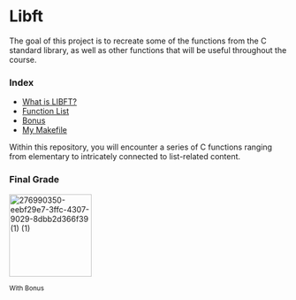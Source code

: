 # Libft

The goal of this project is to recreate some of the functions from the C standard library, as well as other functions that will be useful throughout the course.

### Index
* [What is LIBFT?](#que-es-libft)
* [Function List](#en-que-consiste)
* [Bonus](#bonus)
* [My Makefile](#Que-es-Makefile-y-como-hacerlo)

Within this repository, you will encounter a series of C functions ranging from elementary to intricately connected to list-related content.

### Final Grade
<img width="149" alt="276990350-eebf29e7-3ffc-4307-9029-8dbb2d366f39 (1) (1)" src="https://github.com/shoganaix/42Libft/assets/123943292/136efe4b-97ca-4235-b11a-c5b4d359e3bc">

<sub> With Bonus</sub>
